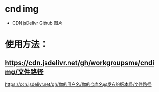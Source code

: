 # cnd img
* CDN jsDelivr Github 图片
# 使用方法：
## https://cdn.jsdelivr.net/gh/workgroupsme/cndimg/文件路径
https://cdn.jsdelivr.net/gh/你的用户名/你的仓库名@发布的版本号/文件路径
